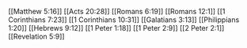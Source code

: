 [[Matthew 5:16]]
[[Acts 20:28]]
[[Romans 6:19]]
[[Romans 12:1]]
[[1 Corinthians 7:23]]
[[1 Corinthians 10:31]]
[[Galatians 3:13]]
[[Philippians 1:20]]
[[Hebrews 9:12]]
[[1 Peter 1:18]]
[[1 Peter 2:9]]
[[2 Peter 2:1]]
[[Revelation 5:9]]
